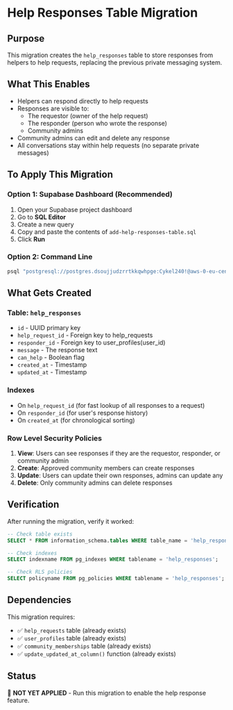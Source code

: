 # Help Responses Table Migration

## Purpose
This migration creates the `help_responses` table to store responses from helpers to help requests, replacing the previous private messaging system.

## What This Enables
- Helpers can respond directly to help requests
- Responses are visible to:
  - The requestor (owner of the help request)
  - The responder (person who wrote the response)
  - Community admins
- Community admins can edit and delete any response
- All conversations stay within help requests (no separate private messages)

## To Apply This Migration

### Option 1: Supabase Dashboard (Recommended)
1. Open your Supabase project dashboard
2. Go to **SQL Editor**
3. Create a new query
4. Copy and paste the contents of `add-help-responses-table.sql`
5. Click **Run**

### Option 2: Command Line
```bash
psql "postgresql://postgres.dsoujjudzrrtkkqwhpge:Cykel240!@aws-0-eu-central-1.pooler.supabase.com:6543/postgres" -f database/add-help-responses-table.sql
```

## What Gets Created

### Table: `help_responses`
- `id` - UUID primary key
- `help_request_id` - Foreign key to help_requests
- `responder_id` - Foreign key to user_profiles(user_id)
- `message` - The response text
- `can_help` - Boolean flag
- `created_at` - Timestamp
- `updated_at` - Timestamp

### Indexes
- On `help_request_id` (for fast lookup of all responses to a request)
- On `responder_id` (for user's response history)
- On `created_at` (for chronological sorting)

### Row Level Security Policies
1. **View**: Users can see responses if they are the requestor, responder, or community admin
2. **Create**: Approved community members can create responses
3. **Update**: Users can update their own responses, admins can update any
4. **Delete**: Only community admins can delete responses

## Verification

After running the migration, verify it worked:

```sql
-- Check table exists
SELECT * FROM information_schema.tables WHERE table_name = 'help_responses';

-- Check indexes
SELECT indexname FROM pg_indexes WHERE tablename = 'help_responses';

-- Check RLS policies
SELECT policyname FROM pg_policies WHERE tablename = 'help_responses';
```

## Dependencies
This migration requires:
- ✅ `help_requests` table (already exists)
- ✅ `user_profiles` table (already exists)
- ✅ `community_memberships` table (already exists)
- ✅ `update_updated_at_column()` function (already exists)

## Status
🔴 **NOT YET APPLIED** - Run this migration to enable the help response feature.
